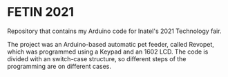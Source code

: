 # FETIN 2021
Repository that contains my Arduino code for Inatel's 2021 Technology fair.

The project was an Arduino-based automatic pet feeder, called Revopet, which was programmed using a Keypad and an 1602 LCD.
The code is divided with an switch-case structure, so different steps of the programming are on different cases.
